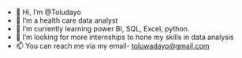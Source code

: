- 👋 Hi, I’m @Toludayo
- 👀 I’m a health care data analyst 
- 🌱 I’m currently learning power BI, SQL, Excel, python.
- 💞️ I’m looking for more internships to hone my skills in data analysis 
- 📫 You can reach me via my email- toluwadayo@gmail.com
<!---
Toludayo/Toludayo is a ✨ special ✨ repository because its `README.md` (this file) appears on your GitHub profile.
You can click the Preview link to take a look at your changes.
--->

